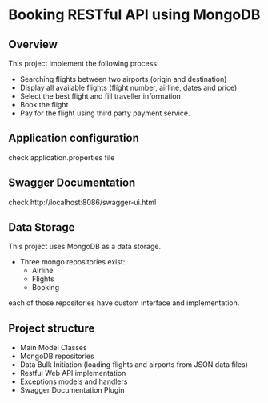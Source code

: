 # Booking RESTful API using MongoDB 

## Overview
This project implement the following process:
- Searching flights between two airports (origin and destination)
- Display all available flights (flight number, airline, dates and price)
- Select the best flight and fill traveller information
- Book the flight
- Pay for the flight using third party payment service.

## Application configuration
check application.properties file

## Swagger Documentation
check http://localhost:8086/swagger-ui.html

## Data Storage 
This project uses MongoDB as a data storage. 
- Three mongo repositories exist: 
    - Airline
    - Flights
    - Booking

each of those repositories have custom interface and implementation.

## Project structure
- Main Model Classes
- MongoDB repositories 
- Data Bulk Initiation (loading flights and airports from JSON data files)
- Restful Web API implementation 
- Exceptions models and handlers 
- Swagger Documentation Plugin 







